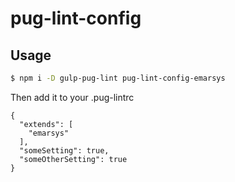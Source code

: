 # pug-lint-config

## Usage

```sh
$ npm i -D gulp-pug-lint pug-lint-config-emarsys
```

Then add it to your .pug-lintrc

```
{
  "extends": [
    "emarsys"
  ],
  "someSetting": true,
  "someOtherSetting": true
}
```
